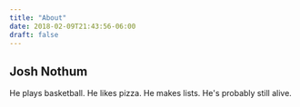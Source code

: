 ```yaml
---
title: "About"
date: 2018-02-09T21:43:56-06:00
draft: false
---
```


## Josh Nothum

He plays basketball.  He likes pizza.  He makes lists.  He's probably still alive.